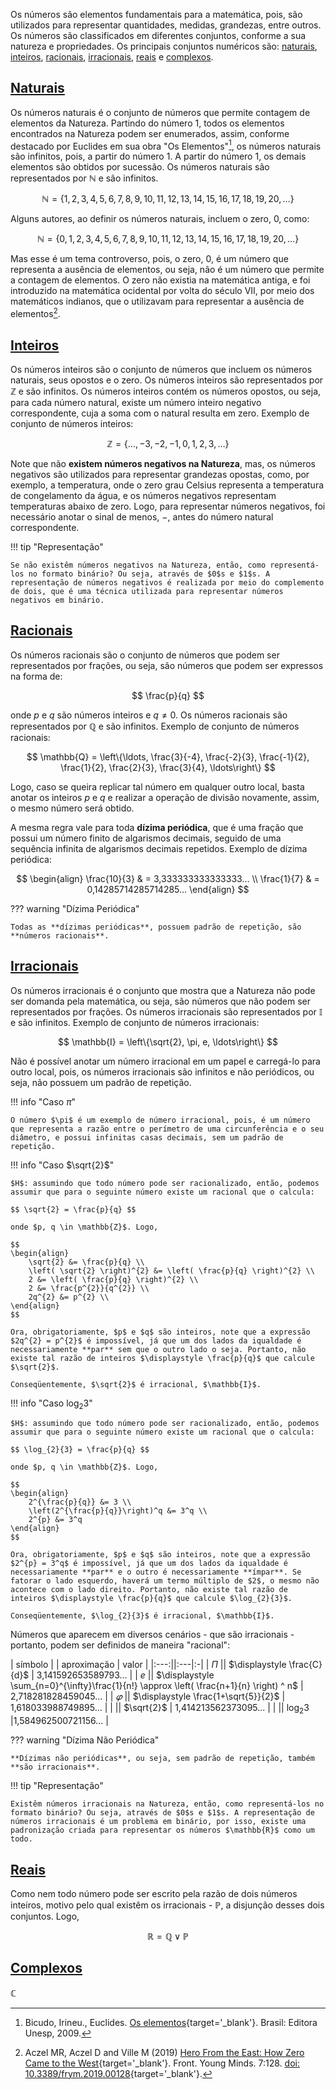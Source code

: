 
Os números são elementos fundamentais para a matemática, pois, são utilizados para representar quantidades, medidas, grandezas, entre outros. Os números são classificados em diferentes conjuntos, conforme a sua natureza e propriedades. Os principais conjuntos numéricos são: [naturais](#naturais), [inteiros](#inteiros), [racionais](#racionais), [irracionais](#irracionais), [reais](#reais) e [complexos](#complexos).


## [Naturais](#naturais)

Os números naturais é o conjunto de números que permite contagem de elementos da Natureza. Partindo do número $1$, todos os elementos encontrados na Natureza podem ser enumerados, assim, conforme destacado por Euclides em sua obra "Os Elementos"[^1], os números naturais são infinitos, pois, a partir do número $1$. A partir do número $1$, os demais elementos são obtidos por sucessão. Os números naturais são representados por $\mathbb{N}$ e são infinitos.

$$
\mathbb{N} = \{1, 2, 3, 4, 5, 6, 7, 8, 9, 10, 11, 12, 13, 14, 15, 16, 17, 18, 19, 20, \ldots\}
$$

Alguns autores, ao definir os números naturais, incluem o zero, $0$, como: 

$$
\mathbb{N} = \{0, 1, 2, 3, 4, 5, 6, 7, 8, 9, 10, 11, 12, 13, 14, 15, 16, 17, 18, 19, 20, \ldots\}
$$

Mas esse é um tema controverso, pois, o zero, $0$, é um número que representa a ausência de elementos, ou seja, não é um número que permite a contagem de elementos. O zero não existia na matemática antiga, e foi introduzido na matemática ocidental por volta do século VII, por meio dos matemáticos indianos, que o utilizavam para representar a ausência de elementos[^2].


## [Inteiros](#inteiros)

Os números inteiros são o conjunto de números que incluem os números naturais, seus opostos e o zero. Os números inteiros são representados por $\mathbb{Z}$ e são infinitos. Os números inteiros contém os números opostos, ou seja, para cada número natural, existe um número inteiro negativo correspondente, cuja a soma com o natural resulta em zero. Exemplo de conjunto de números inteiros:

$$
\mathbb{Z} = \{\ldots, -3, -2, -1, 0, 1, 2, 3, \ldots\}
$$

Note que não **existem números negativos na Natureza**, mas, os números negativos são utilizados para representar grandezas opostas, como, por exemplo, a temperatura, onde o zero grau Celsius representa a temperatura de congelamento da água, e os números negativos representam temperaturas abaixo de zero. Logo, para representar números negativos, foi necessário anotar o sinal de menos, $-$, antes do número natural correspondente.

!!! tip "Representação"

    Se não existêm números negativos na Natureza, então, como representá-los no formato binário? Ou seja, através de $0$s e $1$s. A representação de números negativos é realizada por meio do complemento de dois, que é uma técnica utilizada para representar números negativos em binário.

## [Racionais](#racionais)

Os números racionais são o conjunto de números que podem ser representados por frações, ou seja, são números que podem ser expressos na forma de:

$$
\frac{p}{q}
$$

onde $p$ e $q$ são números inteiros e $q \neq 0$. Os números racionais são representados por $\mathbb{Q}$ e são infinitos. Exemplo de conjunto de números racionais:

$$
\mathbb{Q} = \left\{\ldots, \frac{3}{-4}, \frac{-2}{3}, \frac{-1}{2}, \frac{1}{2}, \frac{2}{3}, \frac{3}{4}, \ldots\right\}
$$

Logo, caso se queira replicar tal número em qualquer outro local, basta anotar os inteiros $p$ e $q$ e realizar a operação de divisão novamente, assim, o mesmo número será obtido.

A mesma regra vale para toda **dízima periódica**, que é uma fração que possui um número finito de algarismos decimais, seguido de uma sequência infinita de algarismos decimais repetidos. Exemplo de dízima periódica:

$$
\begin{align}
    \frac{10}{3} & = 3,333333333333333… \\
    \frac{1}{7} & = 0,14285714285714285…
\end{align}
$$

??? warning "Dízima Periódica"

    Todas as **dízimas periódicas**, possuem padrão de repetição, são **números racionais**.


## [Irracionais](#irracionais)

Os números irracionais é o conjunto que mostra que a Natureza não pode ser domanda pela matemática, ou seja, são números que não podem ser representados por frações. Os números irracionais são representados por $\mathbb{I}$ e são infinitos. Exemplo de conjunto de números irracionais:

$$
\mathbb{I} = \left\{\sqrt{2}, \pi, e, \ldots\right\}
$$

Não é possível anotar um número irracional em um papel e carregá-lo para outro local, pois, os números irracionais são infinitos e não periódicos, ou seja, não possuem um padrão de repetição.

!!! info "Caso $\pi$"

    O número $\pi$ é um exemplo de número irracional, pois, é um número que representa a razão entre o perímetro de uma circunferência e o seu diâmetro, e possui infinitas casas decimais, sem um padrão de repetição.


!!! info "Caso $\sqrt{2}$"

    $H$: assumindo que todo número pode ser racionalizado, então, podemos assumir que para o seguinte número existe um racional que o calcula:

    $$ \sqrt{2} = \frac{p}{q} $$

    onde $p, q \in \mathbb{Z}$. Logo,

    $$
    \begin{align}
        \sqrt{2} &= \frac{p}{q} \\
        \left( \sqrt{2} \right)^{2} &= \left( \frac{p}{q} \right)^{2} \\
        2 &= \left( \frac{p}{q} \right)^{2} \\
        2 &= \frac{p^{2}}{q^{2}} \\
        2q^{2} &= p^{2} \\
    \end{align}
    $$

    Ora, obrigatoriamente, $p$ e $q$ são inteiros, note que a expressão $2q^{2} = p^{2}$ é impossível, já que um dos lados da iqualdade é necessariamente **par** sem que o outro lado o seja. Portanto, não existe tal razão de inteiros $\displaystyle \frac{p}{q}$ que calcule $\sqrt{2}$.

    Conseqüentemente, $\sqrt{2}$ é irracional, $\mathbb{I}$.

!!! info "Caso $\log_{2}{3}$"

    $H$: assumindo que todo número pode ser racionalizado, então, podemos assumir que para o seguinte número existe um racional que o calcula:

    $$ \log_{2}{3} = \frac{p}{q} $$

    onde $p, q \in \mathbb{Z}$. Logo,

    $$
    \begin{align}
        2^{\frac{p}{q}} &= 3 \\
        \left(2^{\frac{p}{q}}\right)^q &= 3^q \\
        2^{p} &= 3^q
    \end{align}
    $$

    Ora, obrigatoriamente, $p$ e $q$ são inteiros, note que a expressão $2^{p} = 3^q$ é impossível, já que um dos lados da iqualdade é necessariamente **par** e o outro é necessariamente **ímpar**. Se fatorar o lado esquerdo, haverá um termo múltiplo de $2$, o mesmo não acontece com o lado direito. Portanto, não existe tal razão de inteiros $\displaystyle \frac{p}{q}$ que calcule $\log_{2}{3}$.

    Conseqüentemente, $\log_{2}{3}$ é irracional, $\mathbb{I}$.

Números que aparecem em diversos cenários - que são irracionais - portanto, podem ser definidos de maneira "racional":

| símbolo | | aproximação | valor |
|:---:||:---|:-|
| $Π$ || $\displaystyle \frac{C}{d}$ | 3,141592653589793... |
| $e$ || $\displaystyle \sum_{n=0}^{\infty}\frac{1}{n!} \approx \left( \frac{n+1}{n} \right) ^ n$ | 2,718281828459045... |
| $𝜑$ || $\displaystyle \frac{1+\sqrt{5}}{2}$ | 1,618033988749895... |
| || $\sqrt{2}$ | 1,414213562373095... |
| || $\displaystyle \log_2{3}$ |1,584962500721156... |

??? warning "Dízima Não Periódica"

    **Dízimas não periódicas**, ou seja, sem padrão de repetição, também **são irracionais**.

!!! tip "Representação"

    Existêm números irracionais na Natureza, então, como representá-los no formato binário? Ou seja, através de $0$s e $1$s. A representação de números irracionais é um problema em binário, por isso, existe uma padronização criada para representar os números $\mathbb{R}$ como um todo.


## [Reais](#reais)

Como nem todo número pode ser escrito pela razão de dois números inteiros, motivo pelo qual existêm os irracionais - $\mathbb{P}$, a disjunção desses dois conjuntos. Logo,

$$\mathbb{R} = \mathbb{Q} \lor \mathbb{P}$$


## [Complexos](#complexos)

$\mathbb{C}$


[^1]: Bicudo, Irineu., Euclides. [Os elementos](https://www.amazon.com.br/Os-elementos-Irineu-Bicudo/dp/8571399352){target='_blank'}. Brasil: Editora Unesp, 2009.
[^2]: Aczel MR, Aczel D and Ville M (2019) [Hero From the East: How Zero Came to the West](https://doi.org/10.3389/frym.2019.00128){target='_blank'}. Front. Young Minds. 7:128. [doi: 10.3389/frym.2019.00128](https://doi.org/10.3389/frym.2019.00128){target='_blank'}.